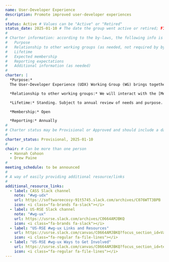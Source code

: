 ```yaml
---
name: User-Developer Experience
description: Promote improved user-developer experiences
#
status: Active # Values can be "Active" or "Retired"
status_date: 2025-01-10 # The date the group went active or retired; FIXME
#
# Charter information: according to the by-laws, the following info is expected:
#   Purpose
#   Relationship to other working groups (as needed, not required by by-laws)
#   Lifetime
#   Expected membership
#   Reporting expectations
#   Additional information (as needed)
#
charter: |
  *Purpose:*
  The User-Developer Experience (UDX) Working Group (WG) brings together groups and individuals interested in science of scientific software development and use.  The UDX WG provides a forum for discussions on understanding and improving how users and developers interact with and experience scientific software. The UDX WG discussions focus on both the libraries and tools used while creating code as well as the software produced through those efforts. Topics include how documentation is presented and maintained; how applications are updated and installed; how code contributions from dispersed developers are managed and integrated; how tasks are arranged into workflows; how web, desktop, and command line interfaces are leveraged; how organizational policies are navigated, and beyond.

  *Relationship to other working groups:* We will interact with the [Metrics](metrics) and [Impact Framework](impact-framework) WGs if we discover information that could inform efforts of these WGs or can ourselves benefit from their progress.

  *Lifetime:* Standing. Subject to annual review of needs and purpose.

  *Membership:* Open

  *Reporting:* Annually
#
# Charter status may be Provisional or Approved and should include a date
#
charter_status: Provisional, 2025-01-10
#
chair: # Can be more than one person
  - Hannah Cohoon
  - Drew Paine
#
meeting_schedule: to be announced
#
# A way of easily providing additional resource/links
#
additional_resource_links:
  - label: CASS Slack channel
    note: "#wg-udx"
    url: https://softwareecosy-91t5745.slack.com/archives/C076WTT3BPB
    icon: <i class="fa-brands fa-slack"></i>
  - label: US-RSE Slack channel
    note: "#wg-ux"
    url: https://usrse.slack.com/archives/C0664AMJBKQ
    icon: <i class="fa-brands fa-slack"></i>
  - label: "US-RSE #wg-ux Links and Resources"
    url: https://usrse.slack.com/canvas/C0664AMJBKQ?focus_section_id=VaZ9CA1ONGa
    icon: <i class="fa-regular fa-file-lines"></i>
  - label: "US-RSE #wg-ux Ways to Get Involved"
    url: https://usrse.slack.com/canvas/C0664AMJBKQ?focus_section_id=temp:C:VaZ842fac9ea4954c8b84b1c4638
    icon: <i class="fa-regular fa-file-lines"></i>
---
```

